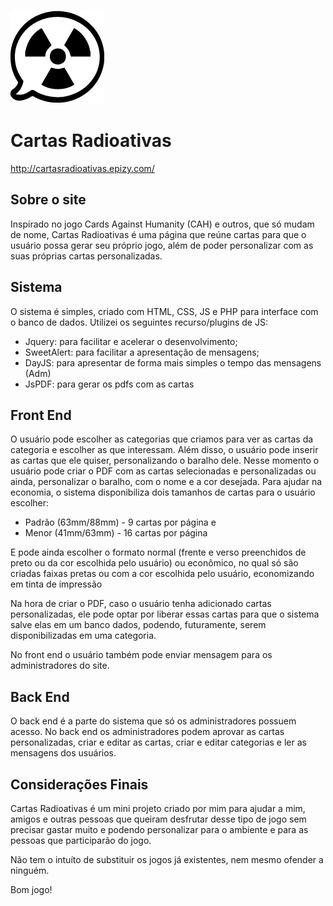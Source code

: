 ![Logo cartas radioativas](/imgs/icones/radioativo-preto.png)
# Cartas Radioativas

http://cartasradioativas.epizy.com/

## Sobre o site
Inspirado no jogo Cards Against Humanity (CAH) e outros, que só mudam de nome, Cartas Radioativas é uma página que reúne cartas para que o usuário possa gerar seu próprio jogo, além de poder personalizar com as suas próprias cartas personalizadas.

## Sistema
O sistema é simples, criado com HTML, CSS, JS e PHP para interface com o banco de dados.
Utilizei os seguintes recurso/plugins de JS:
- Jquery: para facilitar e acelerar o desenvolvimento;
- SweetAlert: para facilitar a apresentação de mensagens;
- DayJS: para apresentar de forma mais simples o tempo das mensagens (Adm)
- JsPDF: para gerar os pdfs com as cartas

## Front End
O usuário pode escolher as categorias que criamos para ver as cartas da categoria e escolher as que interessam.
Além disso, o usuário pode inserir as cartas que ele quiser, personalizando o baralho dele.
Nesse momento o usuário pode criar o PDF com as cartas selecionadas e personalizadas ou ainda, personalizar o baralho, com o nome e a cor desejada.
Para ajudar na economia, o sistema disponibiliza dois tamanhos de cartas para o usuário escolher:

- Padrão (63mm/88mm) - 9 cartas por página e
- Menor (41mm/63mm) - 16 cartas por página

E pode ainda escolher o formato normal (frente e verso preenchidos de preto ou da cor escolhida pelo usuário) ou econômico, no qual só são criadas faixas pretas ou com a cor escolhida pelo usuário, economizando em tinta de impressão

Na hora de criar o PDF, caso o usuário tenha adicionado cartas personalizadas, ele pode optar por liberar essas cartas para que o sistema salve elas em um banco dados, podendo, futuramente, serem disponibilizadas em uma categoria.

No front end o usuário também pode enviar mensagem para os administradores do site.

## Back End

O back end é a parte do sistema que só os administradores possuem acesso.
No back end os administradores podem aprovar as cartas personalizadas, criar e editar as cartas, criar e editar categorias e ler as mensagens dos usuários.

## Considerações Finais
Cartas Radioativas é um mini projeto criado por mim para ajudar a mim, amigos e outras pessoas que queiram desfrutar desse tipo de jogo sem precisar gastar muito e podendo personalizar para o ambiente e para as pessoas que participarão do jogo.

Não tem o intuíto de substituir os jogos já existentes, nem mesmo ofender a ninguém.

Bom jogo!